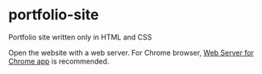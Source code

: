 # portfolio-site
Portfolio site written only in HTML and CSS

Open the website with a web server. For Chrome browser, [Web Server for Chrome app](https://chrome.google.com/webstore/detail/web-server-for-chrome/ofhbbkphhbklhfoeikjpcbhemlocgigb?hl=en) is recommended.
